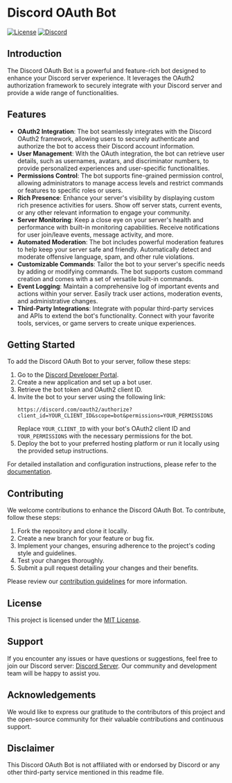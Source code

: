 # Discord OAuth Bot

[![License](https://img.shields.io/badge/License-MIT-blue.svg)](https://opensource.org/licenses/MIT)
[![Discord](https://img.shields.io/badge/Discord-Join-7289DA.svg)](https://discord.gg/(https://discord.gg/imperio))

## Introduction

The Discord OAuth Bot is a powerful and feature-rich bot designed to enhance your Discord server experience. It leverages the OAuth2 authorization framework to securely integrate with your Discord server and provide a wide range of functionalities.

## Features

- **OAuth2 Integration**: The bot seamlessly integrates with the Discord OAuth2 framework, allowing users to securely authenticate and authorize the bot to access their Discord account information.
- **User Management**: With the OAuth integration, the bot can retrieve user details, such as usernames, avatars, and discriminator numbers, to provide personalized experiences and user-specific functionalities.
- **Permissions Control**: The bot supports fine-grained permission control, allowing administrators to manage access levels and restrict commands or features to specific roles or users.
- **Rich Presence**: Enhance your server's visibility by displaying custom rich presence activities for users. Show off server stats, current events, or any other relevant information to engage your community.
- **Server Monitoring**: Keep a close eye on your server's health and performance with built-in monitoring capabilities. Receive notifications for user join/leave events, message activity, and more.
- **Automated Moderation**: The bot includes powerful moderation features to help keep your server safe and friendly. Automatically detect and moderate offensive language, spam, and other rule violations.
- **Customizable Commands**: Tailor the bot to your server's specific needs by adding or modifying commands. The bot supports custom command creation and comes with a set of versatile built-in commands.
- **Event Logging**: Maintain a comprehensive log of important events and actions within your server. Easily track user actions, moderation events, and administrative changes.
- **Third-Party Integrations**: Integrate with popular third-party services and APIs to extend the bot's functionality. Connect with your favorite tools, services, or game servers to create unique experiences.

## Getting Started

To add the Discord OAuth Bot to your server, follow these steps:

1. Go to the [Discord Developer Portal](https://discord.com/developers/applications).
2. Create a new application and set up a bot user.
3. Retrieve the bot token and OAuth2 client ID.
4. Invite the bot to your server using the following link:
   ```
   https://discord.com/oauth2/authorize?client_id=YOUR_CLIENT_ID&scope=bot&permissions=YOUR_PERMISSIONS
   ```
   Replace `YOUR_CLIENT_ID` with your bot's OAuth2 client ID and `YOUR_PERMISSIONS` with the necessary permissions for the bot.
5. Deploy the bot to your preferred hosting platform or run it locally using the provided setup instructions.

For detailed installation and configuration instructions, please refer to the [documentation](https://github.com/your-username/your-repo/wiki).

## Contributing

We welcome contributions to enhance the Discord OAuth Bot. To contribute, follow these steps:

1. Fork the repository and clone it locally.
2. Create a new branch for your feature or bug fix.
3. Implement your changes, ensuring adherence to the project's coding style and guidelines.
4. Test your changes thoroughly.
5. Submit a pull request detailing your changes and their benefits.

Please review our [contribution guidelines](CONTRIBUTING.md) for more information.

## License

This project is licensed under the [MIT License](LICENSE).

## Support

If you encounter any issues or have questions or suggestions, feel free to join our Discord server: [Discord Server](https://discord.gg/imperio). Our community and development team will be happy to assist you.

## Acknowledgements

We would like to express our gratitude to the contributors of this project and the open-source community for their valuable contributions and continuous support.

## Disclaimer

This Discord OAuth Bot is not affiliated with or endorsed by Discord or any other third-party service mentioned in this readme file.
